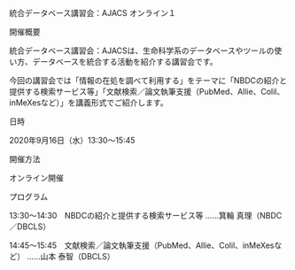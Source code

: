統合データベース講習会：AJACS オンライン１

開催概要

統合データベース講習会：AJACSは、生命科学系のデータベースやツールの使い方、データベースを統合する活動を紹介する講習会です。

今回の講習会では「情報の在処を調べて利用する」をテーマに「NBDCの紹介と提供する検索サービス等」「文献検索／論文執筆支援（PubMed、Allie、Colil、inMeXesなど）」を講義形式でご紹介します。

日時

2020年9月16日（水）13:30〜15:45

開催方法

オンライン開催

プログラム

13:30～14:30　NBDCの紹介と提供する検索サービス等 ……箕輪 真理（NBDC／DBCLS）

14:45～15:45　文献検索／論文執筆支援（PubMed、Allie、Colil、inMeXesなど） ……山本 泰智（DBCLS）
